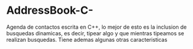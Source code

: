 # AddressBook-C-
Agenda de contactos escrita en C++, lo mejor de esto es la inclusion de busquedas dinamicas, es decir, tipear algo y que mientras tipeamos se realizan busquedas. Tiene ademas algunas otras caracteristicas
